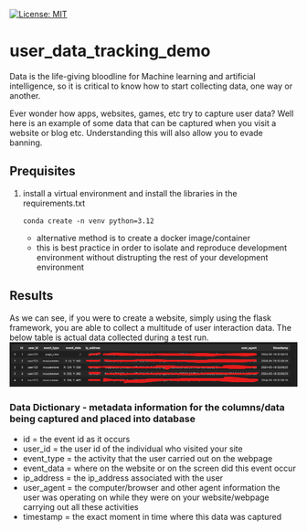 [![License: MIT](https://img.shields.io/badge/License-MIT-yellow.svg)](https://opensource.org/licenses/MIT)

# user_data_tracking_demo

Data is the life-giving bloodline for Machine learning and artificial intelligence, so it is critical to know how to start collecting data, one way or another.

Ever wonder how apps, websites, games, etc try to capture user data? Well here is an example of some data that can be captured when you visit a website or blog etc. Understanding this will also allow you to evade banning.

## Prequisites
1. install a virtual environment and install the libraries in the requirements.txt
    ```
    conda create -n venv python=3.12
    ```
    - alternative method is to create a docker image/container
    - this is best practice in order to isolate and reproduce development environment without distrupting the rest of your development environment  

## Results

As we can see, if you were to create a website, simply using the flask framework, you are able to collect a multitude of user interaction data. The below table is actual data collected during a test run.
![alt text](image.png)

### Data Dictionary - metadata information for the columns/data being captured and placed into database
- id = the event id as it occurs
- user_id = the user id of the individual who visited your site
- event_type = the activity that the user carried out on the webpage
- event_data = where on the website or on the screen did this event occur
- ip_address = the ip_address associated with the user
- user_agent = the computer/browser and other agent information the user was operating on while they were on your website/webpage carrying out all these activities
- timestamp = the exact moment in time where this data was captured
